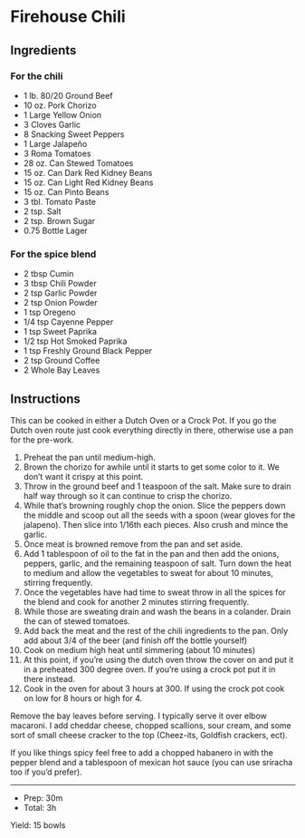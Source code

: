 # Firehouse Chili

## Ingredients

### For the chili

- 1 lb. 80/20 Ground Beef
- 10 oz. Pork Chorizo
- 1 Large Yellow Onion
- 3 Cloves Garlic
- 8 Snacking Sweet Peppers
- 1 Large Jalapeño
- 3 Roma Tomatoes
- 28 oz. Can Stewed Tomatoes
- 15 oz. Can Dark Red Kidney Beans
- 15 oz. Can Light Red Kidney Beans
- 15 oz. Can Pinto Beans
- 3 tbl. Tomato Paste
- 2 tsp. Salt
- 2 tsp. Brown Sugar
- 0.75 Bottle Lager

### For the spice blend

- 2 tbsp Cumin
- 3 tbsp Chili Powder
- 2 tsp Garlic Powder
- 2 tsp Onion Powder
- 1 tsp Oregeno
- 1/4 tsp Cayenne Pepper
- 1 tsp Sweet Paprika
- 1/2 tsp Hot Smoked Paprika
- 1 tsp Freshly Ground Black Pepper
- 2 tsp Ground Coffee
- 2 Whole Bay Leaves

## Instructions

This can be cooked in either a Dutch Oven or a Crock Pot. If you go the Dutch oven route just cook everything directly in there, otherwise use a pan for the pre-work.

1. Preheat the pan until medium-high.
2. Brown the chorizo for awhile until it starts to get some color to it. We don’t want it crispy at this point.
3. Throw in the ground beef and 1 teaspoon of the salt. Make sure to drain half way through so it can continue to crisp the chorizo.
4. While that’s browning roughly chop the onion. Slice the peppers down the middle and scoop out all the seeds with a spoon (wear gloves for the jalapeno). Then slice into 1/16th each pieces. Also crush and mince the garlic.
5. Once meat is browned remove from the pan and set aside.
6. Add 1 tablespoon of oil to the fat in the pan and then add the onions, peppers, garlic, and the remaining teaspoon of salt. Turn down the heat to medium and allow the vegetables to sweat for about 10 minutes, stirring frequently.
7. Once the vegetables have had time to sweat throw in all the spices for the blend and cook for another 2 minutes stirring frequently.
8. While those are sweating drain and wash the beans in a colander. Drain the can of stewed tomatoes.
9. Add back the meat and the rest of the chili ingredients to the pan. Only add about 3/4 of the beer (and finish off the bottle yourself)
10. Cook on medium high heat until simmering (about 10 minutes)
11. At this point, if you’re using the dutch oven throw the cover on and put it in a preheated 300 degree oven. If you’re using a crock pot put it in there instead.
12. Cook in the oven for about 3 hours at 300. If using the crock pot cook on low for 8 hours or high for 4.

Remove the bay leaves before serving. I typically serve it over elbow macaroni. I add cheddar cheese, chopped scallions, sour cream, and some sort of small cheese cracker to the top (Cheez-its, Goldfish crackers, ect).

If you like things spicy feel free to add a chopped habanero in with the pepper blend and a tablespoon of mexican hot sauce (you can use sriracha too if you’d prefer).

---

- Prep: 30m
- Total: 3h

Yield: 15 bowls
